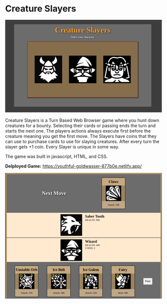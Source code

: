 # Creature Slayers 

![Title Screen](/imgs/CreatureSlayersTitle.png)

Creature Slayers is a Turn Based Web Browser game where you hunt down creatures for a bounty. Selecting their cards or passing ends the turn and starts the next one. The players actions always execute first before the creature meaning you get the first move.
The Slayers have coins that they can use to purchase cards to use for slaying creatures. After every turn the slayer gets +1 coin. Every Slayer is unique in some way.

The game was built in javascript, HTML, and CSS. 

**Delployed Game:** https://youthful-goldwasser-877b0e.netlify.app/

![Title Screen](/imgs/BoardScreen.png)